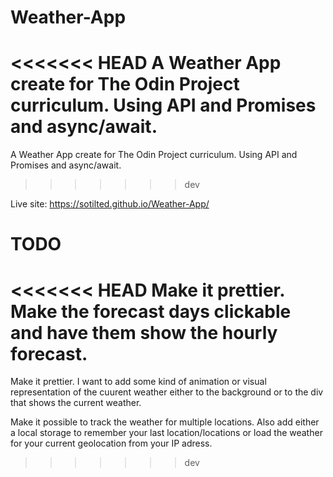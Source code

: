 # Weather-App
<<<<<<< HEAD
A Weather App create for The Odin Project curriculum.
Using API and Promises and async/await.
=======
A Weather App create for The Odin Project curriculum. Using API and Promises and async/await.
>>>>>>> dev

Live site: https://sotilted.github.io/Weather-App/

# TODO
<<<<<<< HEAD
Make it prettier.
Make the forecast days clickable and have them show the hourly forecast.
=======
Make it prettier. I want to add some kind of animation or visual representation of the cuurent weather either to the background or to the div that shows the current weather.

Make it possible to track the weather for multiple locations.
Also add either a local storage to remember your last location/locations or load the weather for your current geolocation from your IP adress.
>>>>>>> dev
